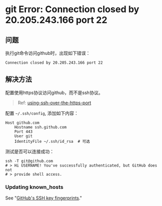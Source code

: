 # git Error: Connection closed by 20.205.243.166 port 22

## 问题

执行git命令访问github时，出现如下错误：

```shell
Connection closed by 20.205.243.166 port 22
```

## 解决方法

配置使用https协议访问github，而不是ssh协议。

> Ref:
> [using-ssh-over-the-https-port](https://docs.github.com/en/authentication/troubleshooting-ssh/using-ssh-over-the-https-port)

配置 `~/.ssh/config`, 添加如下内容：

```shell
Host github.com
    Hostname ssh.github.com
    Port 443
    User git
    IdentityFile ~/.ssh/id_rsa  # 可选
```

测试是否可以连接成功：

```shell
ssh -T git@github.com
# > Hi USERNAME! You've successfully authenticated, but GitHub does not
# > provide shell access.
```

### Updating known_hosts

See "[GitHub's SSH key fingerprints](https://docs.github.com/en/authentication/keeping-your-account-and-data-secure/githubs-ssh-key-fingerprints)."
